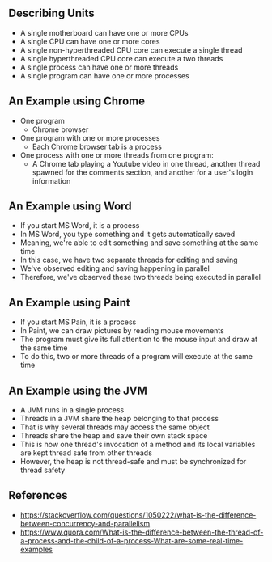 ## Describing Units
- A single motherboard can have one or more CPUs
- A single CPU can have one or more cores
- A single non-hyperthreaded CPU core can execute a single thread
- A single hyperthreaded CPU core can execute a two threads
- A single process can have one or more threads
- A single program can have one or more processes

## An Example using Chrome
- One program
	- Chrome browser
- One program with one or more processes
	- Each Chrome browser tab is a process
- One process with one or more threads from one program:
	- A Chrome tab playing a Youtube video in one thread, another thread spawned for the comments section, and another for a user's login information

## An Example using Word
- If you start MS Word, it is a process
- In MS Word, you type something and it gets automatically saved
- Meaning, we're able to edit something and save something at the same time
- In this case, we have two separate threads for editing and saving
- We've observed editing and saving happening in parallel
- Therefore, we've observed these two threads being executed in parallel

## An Example using Paint
- If you start MS Pain, it is a process
- In Paint, we can draw pictures by reading mouse movements
- The program must give its full attention to the mouse input and draw at the same time
- To do this, two or more threads of a program will execute at the same time

## An Example using the JVM
- A JVM runs in a single process
- Threads in a JVM share the heap belonging to that process
- That is why several threads may access the same object
- Threads share the heap and save their own stack space
- This is how one thread's invocation of a method and its local variables are kept thread safe from other threads
- However, the heap is not thread-safe and must be synchronized for thread safety

## References
- https://stackoverflow.com/questions/1050222/what-is-the-difference-between-concurrency-and-parallelism
- https://www.quora.com/What-is-the-difference-between-the-thread-of-a-process-and-the-child-of-a-process-What-are-some-real-time-examples
